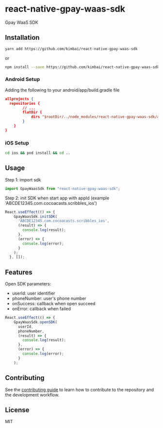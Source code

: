 # react-native-gpay-waas-sdk

Gpay WaaS SDK

## Installation

```sh
yarn add https://github.com/kimbai/react-native-gpay-waas-sdk
```

or

```sh
npm install --save https://github.com/kimbai/react-native-gpay-waas-sdk
```

### Android Setup
Adding the following to your android/app/build.gradle file

```json
allprojects {
  repositories {
        // ...
        flatDir {
            dirs "$rootDir/../node_modules/react-native-gpay-waas-sdk/android/libs"
        }
    }
}
```
### iOS Setup
```sh
cd ios && pod install && cd ..
```

## Usage

Step 1: import sdk

```js
import GpayWaasSdk from "react-native-gpay-waas-sdk";
```

Step 2: init SDK when start app with appId (example 'ABCDE12345.com.cocoacasts.scribbles_ios')

```js
React.useEffect(() => {
    GpayWaasSdk.initSDK(
      'ABCDE12345.com.cocoacasts.scribbles_ios',
      (result) => {
        console.log(result);
      },
      (error) => {
        console.log(error);
      }
    );
  }, []);
```

## Features

Open SDK
parameters:
 - userId: user identifier
 - phoneNumber: user's phone number
 - onSuccess: callback when open succeed
 - onError: callback when failed

```js
React.useEffect(() => {
    GpayWaasSdk.openSDK(
      userId,
      phoneNumber,
      (result) => {
        console.log(result);
      },
      (error) => {
        console.log(error);
      }
    );
```

## Contributing

See the [contributing guide](CONTRIBUTING.md) to learn how to contribute to the repository and the development workflow.

## License

MIT
